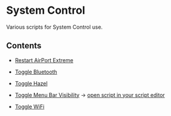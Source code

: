 # System Control

Various scripts for System Control use.

## Contents

- [Restart AirPort Extreme](./Restart%20AirPort%20Extreme.applescript)

- [Toggle Bluetooth](./Toggle%20Bluetooth.applescript)

- [Toggle Hazel](./Toggle%20Hazel.applescript)

- [Toggle Menu Bar Visibility](./Toggle%20Menu%20Bar%20Visibility.applescript) → [open script in your script editor][22cc6e8e]

- [Toggle WiFi](./Toggle%20WiFi.applescript)



[22cc6e8e]: applescript://com.apple.scripteditor?action=new&script=use%20scripting%20additions%0Atell%20application%20%22System%20Events%22%0A%09%0A%09tell%20process%20%22System%20Preferences%22%20to%20activate%0A%09%0A%09tell%20application%20%22System%20Preferences%22%0A%09%09set%20current%20pane%20to%20pane%20%22com.apple.preference.general%22%0A%09end%20tell%0A%09%0A%09tell%20process%20%22System%20Preferences%22%0A%09%09%0A%09%09set%20failSafe%20to%200%0A%09%09repeat%20until%20checkbox%205%20of%20window%201%20exists%0A%09%09%09delay%200.1%0A%09%09%09set%20failSafe%20to%20failSafe%20+%201%0A%09%09%09if%20failSafe%20=%20100%20then%20error%20%22Script%20timeout%22%0A%09%09end%20repeat%0A%09%09%0A%09%09set%20thecheckbox%20to%20checkbox%205%20of%20window%201%0A%09%09set%20theValue%20to%20value%20of%20thecheckbox%0A%09%09set%20failSafe%20to%200%0A%09%09%0A%09%09repeat%20until%20theValue%20is%20not%20value%20of%20thecheckbox%20%C2%AC%0A%09%09%09or%20failSafe%20is%2010%0A%09%09%09click%20thecheckbox%0A%09%09%09set%20failSafe%20to%20failSafe%20+%201%0A%09%09%09delay%200.1%0A%09%09end%20repeat%0A%09%09%0A%09end%20tell%0A%09%0A%09tell%20application%20%22System%20Preferences%22%20to%20quit%0Aend%20tell%0A
